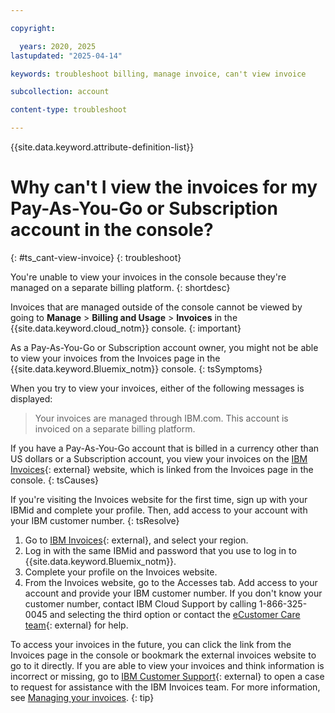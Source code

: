 ```yaml
---

copyright:

  years: 2020, 2025
lastupdated: "2025-04-14"

keywords: troubleshoot billing, manage invoice, can't view invoice

subcollection: account

content-type: troubleshoot

---
```


{{site.data.keyword.attribute-definition-list}}

# Why can't I view the invoices for my Pay-As-You-Go or Subscription account in the console?
{: #ts_cant-view-invoice}
{: troubleshoot}

You're unable to view your invoices in the console because they're managed on a separate billing platform.
{: shortdesc}

Invoices that are managed outside of the console cannot be viewed by going to **Manage** > **Billing and Usage** > **Invoices** in the {{site.data.keyword.cloud_notm}} console.
{: important}

As a Pay-As-You-Go or Subscription account owner, you might not be able to view your invoices from the Invoices page in the {{site.data.keyword.Bluemix_notm}} console.
{: tsSymptoms}

When you try to view your invoices, either of the following messages is displayed:
> Your invoices are managed through IBM.com.
> This account is invoiced on a separate billing platform.

If you have a Pay-As-You-Go account that is billed in a currency other than US dollars or a Subscription account, you view your invoices on the [IBM Invoices](https://www.ibm.com/support/customer/invoices/welcome){: external} website, which is linked from the Invoices page in the console.
{: tsCauses}

If you're visiting the Invoices website for the first time, sign up with your IBMid and complete your profile. Then, add access to your account with your IBM customer number.
{: tsResolve}

1. Go to [IBM Invoices](https://www.ibm.com/support/customer/invoices/welcome){: external}, and select your region.
1. Log in with the same IBMid and password that you use to log in to {{site.data.keyword.Bluemix_notm}}.
1. Complete your profile on the Invoices website.
1. From the Invoices website, go to the Accesses tab. Add access to your account and provide your IBM customer number. If you don't know your customer number, contact IBM Cloud Support by calling 1-866-325-0045 and selecting the third option or contact the [eCustomer Care team](https://www-112.ibm.com/software/howtobuy/passportadvantage/homepage/ecarec){: external} for help.


To access your invoices in the future, you can click the link from the Invoices page in the console or bookmark the external invoices website to go to it directly. If you are able to view your invoices and think information is incorrect or missing, go to [IBM Customer Support](https://www.ibm.com/mysupport/s/){: external} to open a case to request for assistance with the IBM Invoices team. For more information, see [Managing your invoices](/docs/account?topic=account-managing-invoices#setting-prereqs).
{: tip}
